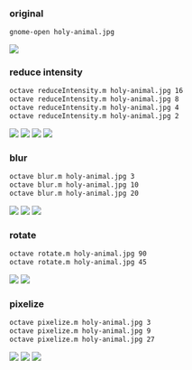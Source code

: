 ### original
```sh
gnome-open holy-animal.jpg
```
![](holy-animal.jpg)

### reduce intensity

```sh
octave reduceIntensity.m holy-animal.jpg 16
octave reduceIntensity.m holy-animal.jpg 8
octave reduceIntensity.m holy-animal.jpg 4
octave reduceIntensity.m holy-animal.jpg 2
```
![](holy-animal_16.jpg)
![](holy-animal_8.jpg)
![](holy-animal_4.jpg)
![](holy-animal_2.jpg)

### blur
```sh
octave blur.m holy-animal.jpg 3
octave blur.m holy-animal.jpg 10
octave blur.m holy-animal.jpg 20
```
![](holy-animal_blurred_3.jpg)
![](holy-animal_blurred_10.jpg)
![](holy-animal_blurred_20.jpg)

### rotate
```sh
octave rotate.m holy-animal.jpg 90
octave rotate.m holy-animal.jpg 45
```
![](holy-animal_rotated_90.jpg)
![](holy-animal_rotated_45.jpg)

### pixelize
```sh
octave pixelize.m holy-animal.jpg 3
octave pixelize.m holy-animal.jpg 9
octave pixelize.m holy-animal.jpg 27
```
![](holy-animal_pixelized_3.jpg)
![](holy-animal_pixelized_9.jpg)
![](holy-animal_pixelized_27.jpg)

